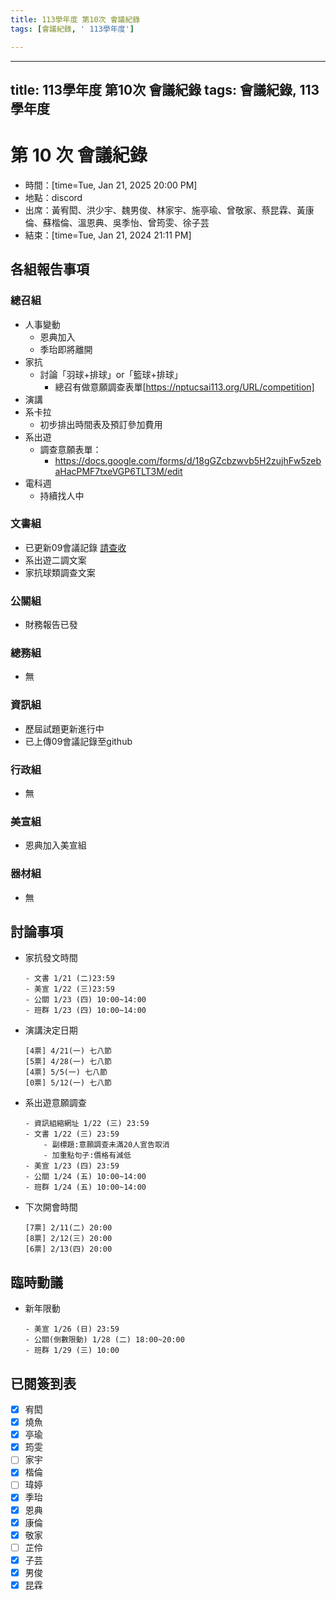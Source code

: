 ```yaml
---
title: 113學年度 第10次 會議紀錄
tags: [會議紀錄, ' 113學年度']

---
```


---
title: 113學年度 第10次 會議紀錄
tags: 會議紀錄, 113學年度
---
# 第 10 次 會議紀錄
- 時間：[time=Tue, Jan 21, 2025 20:00 PM] 
- 地點：discord
- 出席：黃宥閎、洪少宇、魏男俊、林家宇、施亭瑜、曾敬家、蔡昆霖、黃康倫、蘇楷倫、溫恩典、吳季怡、曾筠雯、徐子芸
- 結束：[time=Tue, Jan 21, 2024 21:11 PM]


## 各組報告事項

### 總召組
- 人事變動
    - 恩典加入
    - 季珆即將離開
- 家抗
    - 討論「羽球+排球」or「籃球+排球」
        - 總召有做意願調查表單[https://nptucsai113.org/URL/competition]
- 演講
- 系卡拉
    - 初步排出時間表及預訂參加費用
- 系出遊
    - 調查意願表單：
        - https://docs.google.com/forms/d/18gGZcbzwvb5H2zujhFw5zebaHacPMF7txeVGP6TLT3M/edit
- 電科週
    - 持續找人中
### 文書組
- 已更新09會議記錄
[請查收](https://drive.google.com/drive/folders/1ODmfDt-rN_btkx2JI-11rmtabJljs9_A?usp=drive_link)
- 系出遊二調文案
- 家抗球類調查文案

### 公關組
- 財務報告已發
### 總務組
- 無
### 資訊組
- 歷屆試題更新進行中
- 已上傳09會議記錄至github
### 行政組
- 無
### 美宣組
- 恩典加入美宣組
### 器材組
- 無
## 討論事項
- 家抗發文時間
    ```
    - 文書 1/21 (二)23:59
    - 美宣 1/22 (三)23:59
    - 公關 1/23 (四) 10:00~14:00 
    - 班群 1/23 (四) 10:00~14:00 
    ```

- 演講決定日期
    ```
    [4票] 4/21(一) 七八節
    [5票] 4/28(一) 七八節
    [4票] 5/5(一) 七八節
    [0票] 5/12(一) 七八節
    ```
- 系出遊意願調查
    ```
    - 資訊組縮網址 1/22 (三) 23:59
    - 文書 1/22 (三) 23:59
        - 副標題:意願調查未滿20人宣告取消
        - 加重點句子:價格有減低
    - 美宣 1/23 (四) 23:59 
    - 公關 1/24 (五) 10:00~14:00
    - 班群 1/24 (五) 10:00~14:00
    ```
- 下次開會時間
    ```
    [7票] 2/11(二) 20:00
    [8票] 2/12(三) 20:00
    [6票] 2/13(四) 20:00
    ```
## 臨時動議
- 新年限動
    ```
    - 美宣 1/26 (日) 23:59
    - 公關(倒數限動) 1/28 (二) 18:00~20:00
    - 班群 1/29 (三) 10:00
    ```

## 已閱簽到表
- [X] 宥閎
- [x] 燒魚
- [x] 亭瑜
- [x] 筠雯
- [ ] 家宇
- [X] 楷倫
- [ ] 瑋婷
- [x] 季珆
- [x] 恩典
- [x] 康倫
- [x] 敬家
- [ ] 芷伶
- [x] 子芸
- [x] 男俊
- [x] 昆霖